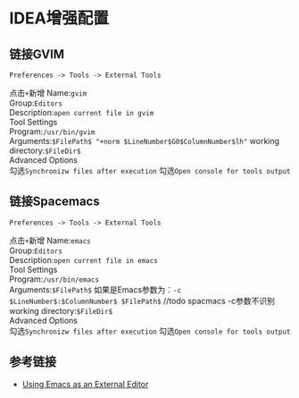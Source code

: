 # IDEA增强配置


## 链接GVIM
```Settings
Preferences -> Tools -> External Tools
```
点击`+`新增
Name:`gvim`  
Group:`Editors`  
Description:`open current file in gvim`  
Tool Settings  
Program:`/usr/bin/gvim`  
Arguments:`$FilePath$ "+norm $LineNumber$G0$ColumnNumber$lh"`
working directory:`$FileDir$`  
Advanced Options  
勾选`Synchronizw files after execution`
勾选`Open console for tools output`


## 链接Spacemacs
```Settings
Preferences -> Tools -> External Tools
```
点击`+`新增
Name:`emacs`  
Group:`Editors`  
Description:`open current file in emacs`  
Tool Settings  
Program:`/usr/bin/emacs`  
Arguments:`$FilePath$` 如果是Emacs参数为：`-c $LineNumber$:$ColumnNumber$ $FilePath$` //todo spacmacs -c参数不识别 
working directory:`$FileDir$`  
Advanced Options  
勾选`Synchronizw files after execution`
勾选`Open console for tools output`


## 参考链接
- [Using Emacs as an External Editor](https://www.jetbrains.com/help/idea/using-emacs-as-an-external-editor.html)


